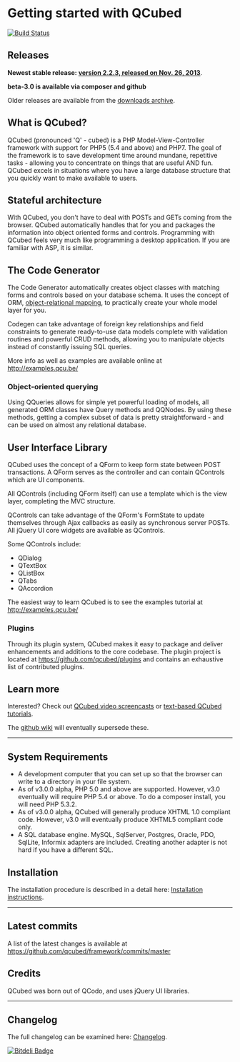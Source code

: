 # Getting started with QCubed

[![Build Status](https://travis-ci.org/qcubed/framework.png?branch=master)](https://travis-ci.org/qcubed/framework)

## Releases
**Newest stable release: [version 2.2.3, released on Nov. 26, 2013](https://github.com/qcubed/framework/archive/2.2.3.zip)**.

**beta-3.0 is available via composer and github**

Older releases are available from the [downloads archive](https://github.com/qcubed/framework/downloads).

## What is QCubed?

QCubed (pronounced 'Q' - cubed) is a PHP Model-View-Controller framework with support for PHP5 (5.4 and above) and PHP7. The goal of the framework is to save development time around mundane, repetitive tasks - allowing you to concentrate on things that are useful AND fun. QCubed excels in situations where you have a large database structure that you quickly want to make available to users.

## Stateful architecture

With QCubed, you don't have to deal with POSTs and GETs coming from the browser. QCubed automatically handles that for you and packages the information into object oriented forms and controls. Programming with QCubed feels very much like programming a desktop application. If you are familiar with ASP, it is similar.

## The Code Generator

The Code Generator automatically creates object classes with matching forms and controls based on your database schema. It uses the concept of ORM, [object-relational mapping](http://en.wikipedia.org/wiki/Object-relational_mapping), to practically create your whole model layer for you.

Codegen can take advantage of foreign key relationships and field constraints to generate ready-to-use data models complete with validation routines and powerful CRUD methods, allowing you to manipulate objects instead of constantly issuing SQL queries.

More info as well as examples are available online at <http://examples.qcu.be/>

### Object-oriented querying

Using QQueries allows for simple yet powerful loading of models, all generated ORM classes have Query methods and QQNodes. By using these methods, getting a complex subset of data is pretty straightforward - and can be used on almost any relational database.

## User Interface Library

QCubed uses the concept of a QForm to keep form state between POST transactions. A QForm serves as the controller and can contain QControls which are UI components.

All QControls (including QForm itself) can use a template which is the view layer, completing the MVC structure.

QControls can take advantage of the QForm's FormState to update themselves through Ajax callbacks as easily as synchronous server POSTs. All jQuery UI core widgets are available as QControls.

Some QControls include:
- QDialog
- QTextBox
- QListBox
- QTabs
- QAccordion

The easiest way to learn QCubed is to see the examples tutorial at <http://examples.qcu.be/>

### Plugins

Through its plugin system, QCubed makes it easy to package and deliver enhancements and additions to the core codebase. The plugin project is located at <https://github.com/qcubed/plugins> and contains an exhaustive list of contributed plugins.

## Learn more
Interested? Check out [QCubed video screencasts](http://qcu.be/content/video-screencasts) or [text-based QCubed tutorials](http://trac.qcu.be/projects/qcubed/wiki/Tutorials).

The [github wiki](https://github.com/qcubed/framework/wiki) will eventually supersede these.

* * *

## System Requirements
* A development computer that you can set up so that the browser can write to a directory in your file system.
* As of v3.0.0 alpha, PHP 5.0 and above are supported. However, v3.0 eventually will require PHP 5.4 or above. To do a composer install, you will need PHP 5.3.2.
* As of v3.0.0 alpha, QCubed will generally produce XHTML 1.0 compliant code. However, v3.0 will eventually produce XHTML5 compliant code only.
* A SQL database engine. MySQL, SqlServer, Postgres, Oracle, PDO, SqlLite, Informix adapters are included. Creating another adapter is not hard if you have a different SQL.

## Installation

The installation procedure is described in a detail here: [Installation instructions](https://github.com/qcubed/framework/blob/beta-3.0/INSTALL.md "Installation instructions").

* * *

## Latest commits

A list of the latest changes is available at https://github.com/qcubed/framework/commits/master

## Credits

QCubed was born out of QCodo, and uses jQuery UI libraries.

* * *

## Changelog

The full changelog can be examined here: [Changelog](https://github.com/qcubed/framework/blob/master/CHANGELOG.md "Changelog").



[![Bitdeli Badge](https://d2weczhvl823v0.cloudfront.net/qcubed/framework/trend.png)](https://bitdeli.com/free "Bitdeli Badge")

